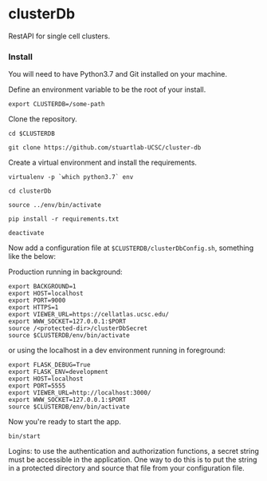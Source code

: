 # clusterDb
RestAPI for single cell clusters.

### Install

You will need to have Python3.7 and Git installed on your machine.

Define an environment variable to be the root of your install.

`export CLUSTERDB=/some-path`

Clone the repository.

`cd $CLUSTERDB`

`git clone https://github.com/stuartlab-UCSC/cluster-db`


Create a virtual environment and install the requirements.

``virtualenv -p `which python3.7` env``

`cd clusterDb`

`source ../env/bin/activate`

`pip install -r requirements.txt`

`deactivate`


Now add a configuration file at `$CLUSTERDB/clusterDbConfig.sh`, something like the 
below:

Production running in background:
```
export BACKGROUND=1
export HOST=localhost
export PORT=9000
export HTTPS=1
export VIEWER_URL=https://cellatlas.ucsc.edu/
export WWW_SOCKET=127.0.0.1:$PORT
source /<protected-dir>/clusterDbSecret
source $CLUSTERDB/env/bin/activate
```

or using the localhost in a dev environment running in foreground:
```
export FLASK_DEBUG=True
export FLASK_ENV=development
export HOST=localhost
export PORT=5555
export VIEWER_URL=http://localhost:3000/
export WWW_SOCKET=127.0.0.1:$PORT
source $CLUSTERDB/env/bin/activate
```

Now you're ready to start the app.

`bin/start`

Logins: to use the authentication and authorization functions, a secret string must be 
accessible in the application. One way to do this is to put the string in a protected directory
and source that file from your configuration file.

